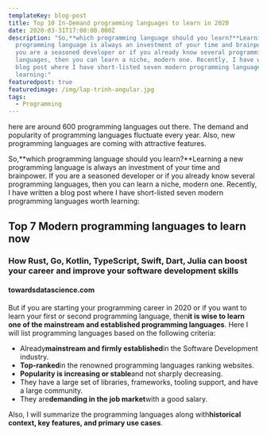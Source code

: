 ```yaml
---
templateKey: blog-post
title: Top 10 In-Demand programming languages to learn in 2020
date: 2020-03-31T17:00:00.000Z
description: "So,**which programming language should you learn?**Learning a new
  programming language is always an investment of your time and brainpower. If
  you are a seasoned developer or if you already know several programming
  languages, then you can learn a niche, modern one. Recently, I have written a
  blog post where I have short-listed seven modern programming languages worth
  learning:"
featuredpost: true
featuredimage: /img/lap-trinh-angular.jpg
tags:
  - Programming
---
```

<!--StartFragment-->

here are around 600 programming languages out there. The demand and popularity of programming languages fluctuate every year. Also, new programming languages are coming with attractive features.

So,**which programming language should you learn?**Learning a new programming language is always an investment of your time and brainpower. If you are a seasoned developer or if you already know several programming languages, then you can learn a niche, modern one. Recently, I have written a blog post where I have short-listed seven modern programming languages worth learning:

## Top 7 Modern programming languages to learn now

### How Rust, Go, Kotlin, TypeScript, Swift, Dart, Julia can boost your career and improve your software development skills

#### towardsdatascience.com

But if you are starting your programming career in 2020 or if you want to learn your first or second programming language, then**it is wise to learn one of the mainstream and established programming languages**. Here I will list programming languages based on the following criteria:

* Already**mainstream and firmly established**in the Software Development industry.
* **Top-ranked**in the renowned programming languages ranking websites.
* **Popularity is increasing or stable**and not sharply decreasing.
* They have a large set of libraries, frameworks, tooling support, and have a large community.
* They are**demanding in the job market**with a good salary.

Also, I will summarize the programming languages along with**historical context, key features, and primary use cases**.



<!--EndFragment-->